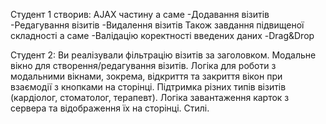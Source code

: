Студент 1 створив:
AJAX частину а саме
-Додавання візитів
-Редагування візитів
-Видалення візитів
Також завдання підвищеної складності а саме
-Валідацію коректності введених даних
-Drag&Drop

Студент 2:
Ви реалізували фільтрацію візитів за заголовком.
Модальне вікно для створення/редагування візитів.
Логіка для роботи з модальними вікнами, зокрема, відкриття та закриття вікон при взаємодії з кнопками на сторінці.
Підтримка різних типів візитів (кардіолог, стоматолог, терапевт).
Логіка завантаження карток з сервера та відображення їх на сторінці.
Стилі.

